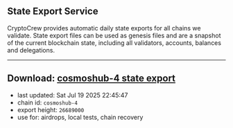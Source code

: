 ## State Export Service
CryptoCrew provides automatic daily state exports for all chains we validate. State export files can be used as genesis files and are a snapshot of the current blockchain state, including all validators, accounts, balances and delegations.

---
**Download: [cosmoshub-4 state export](https://dl-eu2.ccvalidators.com/SERVICE/cosmoshub/cosmoshub-4_export_26689000.json)**
---

- last updated: Sat Jul 19 2025 22:45:47
- chain id: `cosmoshub-4`
- export height: `26689000`
- use for: airdrops, local tests, chain recovery
